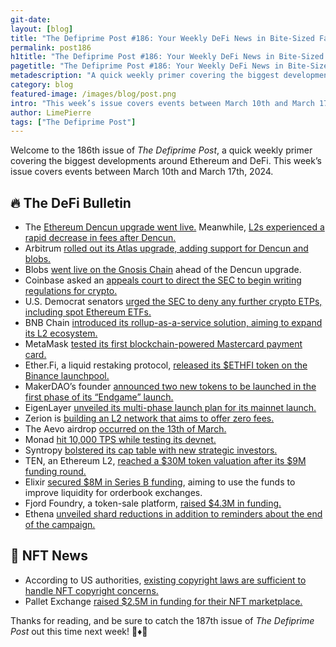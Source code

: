 ```yaml
---
git-date:
layout: [blog]
title: "The Defiprime Post #186: Your Weekly DeFi News in Bite-Sized Fashion"
permalink: post186
h1title: "The Defiprime Post #186: Your Weekly DeFi News in Bite-Sized Fashion"
pagetitle: "The Defiprime Post #186: Your Weekly DeFi News in Bite-Sized Fashion"
metadescription: "A quick weekly primer covering the biggest developments around Ethereum and DeFi. This week’s issue covers events between March 10th and March 17th, 2024"
category: blog
featured-image: /images/blog/post.png
intro: "This week’s issue covers events between March 10th and March 17th, 2024"
author: LimePierre
tags: ["The Defiprime Post"]
---
```


Welcome to the 186th issue of _The Defiprime Post_, a quick weekly primer covering the biggest developments around Ethereum and DeFi. This week’s issue covers events between March 10th and March 17th, 2024.


## 🔥 The DeFi Bulletin

* The [Ethereum Dencun upgrade went live.](https://www.dlnews.com/articles/defi/major-ethereum-upgrade-dencun-goes-live/) Meanwhile, [L2s experienced a rapid decrease in fees after Dencun.](https://www.theblock.co/post/282417/ethereum-layer-2s-show-dramatic-drop-in-transaction-fees-after-dencun)
* Arbitrum [rolled out its Atlas upgrade, adding support for Dencun and blobs.](https://www.theblock.co/post/282497/arbitrum-rolls-out-atlas-upgrade-integrating-use-of-blobs)
* Blobs [went live on the Gnosis Chain](https://www.theblock.co/post/281867/blobs-go-live-on-gnosis-chain-ahead-of-ethereums-dencun-upgrade) ahead of the Dencun upgrade.
* Coinbase asked an [appeals court to direct the SEC to begin writing regulations for crypto.](https://www.theblock.co/post/281815/coinbase-asks-appeals-court-to-direct-sec-to-begin-writing-rules-for-crypto)
* U.S. Democrat senators [urged the SEC to deny any further crypto ETPs, including spot Ethereum ETFs.](https://www.theblock.co/post/282846/democrats-to-sec-just-say-no-to-spot-ethereum-etfs-and-any-other-crypto-etps)
* BNB Chain [introduced its rollup-as-a-service solution, aiming to expand its L2 ecosystem.](https://www.theblock.co/post/282442/bnb-chain-layer-2-rollups-as-a-service)
* MetaMask [tested its first blockchain-powered Mastercard payment card.](https://www.coindesk.com/business/2024/03/11/with-mastercard-metamask-tests-first-blockchain-powered-payment-card/)
* Ether.Fi, a liquid restaking protocol, [released its $ETHFI token on the Binance launchpool.](https://www.coindesk.com/tech/2024/03/12/etherfi-to-introduce-ethfi-token-on-binance-launchpool-next-week/)
* MakerDAO’s founder [announced two new tokens to be launched in the first phase of its “Endgame” launch.](https://www.theblock.co/post/282112/makerdao-first-phase-launch-endgame)
* EigenLayer [unveiled its multi-phase launch plan for its mainnet launch.](https://www.blog.eigenlayer.xyz/eigenlayer-mainnet-preparation-for-launch/)
* Zerion is [building an L2 network that aims to offer zero fees.](https://www.theblock.co/post/282597/crypto-wallet-zerion-is-building-a-layer-2-network-that-aims-to-offer-zero-fees)
* The Aevo airdrop [occurred on the 13th of March.](https://aevo.mirror.xyz/5LfLIxt_lfdoVBUTtdofAVU6YXioBzGkbhtUWnaRT-U)
* Monad [hit 10,000 TPS while testing its devnet.](https://www.theblock.co/post/278182/monad-10000-tps-devnet-launch)
* Syntropy [bolstered its cap table with new strategic investors.](https://www.syntropynet.com/post/new-strategic-investors)
* TEN, an Ethereum L2, [reached a $30M token valuation after its $9M funding round.](https://www.theblock.co/post/282816/ethereum-layer-2-ten-encryption-funding-token-valuation?utm_source=telegram1&utm_medium=social)
* Elixir [secured $8M in Series B funding](https://crypto.news/elixir-secures-8-million-in-series-b-funding/), aiming to use the funds to improve liquidity for orderbook exchanges.
* Fjord Foundry, a token-sale platform, [raised $4.3M in funding.](https://www.coindesk.com/tech/2024/03/06/protocol-latest-tech-news-crypto-blockchain/)
* Ethena [unveiled shard reductions in addition to reminders about the end of the campaign.](https://mirror.xyz/0xF99d0E4E3435cc9C9868D1C6274DfaB3e2721341/Wy_n1gKYHNwckLW5TcXb5-vtLoUOdpCaxM45t3TgC90)


## 💎 NFT News

* According to US authorities, [existing copyright laws are sufficient to handle NFT copyright concerns.](https://www.theblock.co/post/282104/existing-laws-sufficient-to-handle-nft-copyright-concerns-say-us-authorities)
* Pallet Exchange [raised $2.5M in funding for their NFT marketplace.](https://techcrunch.com/2024/03/14/even-with-nft-sales-down-pallet-exchange-raised-2-5m-with-a-plan-to-make-trading-more-social/?guccounter=1&guce_referrer=aHR0cHM6Ly9jcnlwdG8tZnVuZHJhaXNpbmcuaW5mby8&guce_referrer_sig=AQAAAH3NLRCSnNLUJnHpjbfI38mEjRwfhvlq7xT1cCpaqFRUM_DxQh40Ddgqxnyl8FKD66RazLAJ_amjdwoLXCysblvVJ4m8gz8aZ8jlPASpyAQrV1ygRqNyyF_Gnbqy9ynDarFMMWW22ViNfPknnyQ-Kj7jTJ0XUXXDknLyo-19z_m5)

Thanks for reading, and be sure to catch the 187th issue of _The Defiprime Post_ out this time next week! 👋♦️👋